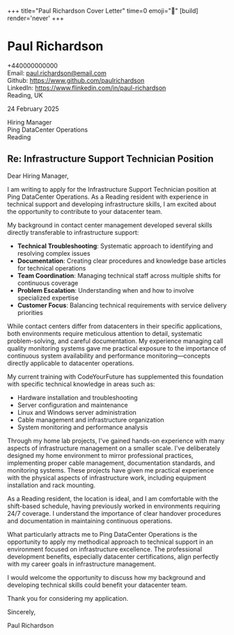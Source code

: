 +++
title="Paul Richardson Cover Letter" 
time=0 
emoji="📝" 
[build]
render='never'
+++

# Paul Richardson

+440000000000  
Email: paul.richardson@email.com  
Github: https://www.github.com/paulrichardson  
LinkedIn: https://www.flinkedin.com/in/paul-richardson  
Reading, UK

24 February 2025

Hiring Manager  
Ping DataCenter Operations  
Reading

## Re: Infrastructure Support Technician Position

Dear Hiring Manager,

I am writing to apply for the Infrastructure Support Technician position at Ping DataCenter Operations. As a Reading resident with experience in technical support and developing infrastructure skills, I am excited about the opportunity to contribute to your datacenter team.

My background in contact center management developed several skills directly transferable to infrastructure support:

- **Technical Troubleshooting**: Systematic approach to identifying and resolving complex issues
- **Documentation**: Creating clear procedures and knowledge base articles for technical operations
- **Team Coordination**: Managing technical staff across multiple shifts for continuous coverage
- **Problem Escalation**: Understanding when and how to involve specialized expertise
- **Customer Focus**: Balancing technical requirements with service delivery priorities

While contact centers differ from datacenters in their specific applications, both environments require meticulous attention to detail, systematic problem-solving, and careful documentation. My experience managing call quality monitoring systems gave me practical exposure to the importance of continuous system availability and performance monitoring—concepts directly applicable to datacenter operations.

My current training with CodeYourFuture has supplemented this foundation with specific technical knowledge in areas such as:

- Hardware installation and troubleshooting
- Server configuration and maintenance
- Linux and Windows server administration
- Cable management and infrastructure organization
- System monitoring and performance analysis

Through my home lab projects, I've gained hands-on experience with many aspects of infrastructure management on a smaller scale. I've deliberately designed my home environment to mirror professional practices, implementing proper cable management, documentation standards, and monitoring systems. These projects have given me practical experience with the physical aspects of infrastructure work, including equipment installation and rack mounting.

As a Reading resident, the location is ideal, and I am comfortable with the shift-based schedule, having previously worked in environments requiring 24/7 coverage. I understand the importance of clear handover procedures and documentation in maintaining continuous operations.

What particularly attracts me to Ping DataCenter Operations is the opportunity to apply my methodical approach to technical support in an environment focused on infrastructure excellence. The professional development benefits, especially datacenter certifications, align perfectly with my career goals in infrastructure management.

I would welcome the opportunity to discuss how my background and developing technical skills could benefit your datacenter team.

Thank you for considering my application.

Sincerely,

Paul Richardson
